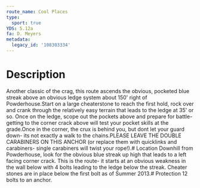 ```yaml
---
route_name: Cool Places
type:
  sport: true
YDS: 5.12a
fa: D. Meyers
metadata:
  legacy_id: '108303334'
---
```

# Description
Another classic of the crag, this route ascends the obvious, pocketed blue streak above an obvious ledge system about 150' right of Powderhouse.Start on a large cheaterstone to reach the first hold, rock over and crank through the relatively easy terrain that leads to the ledge at 35' or so. Once on the ledge, scope out the pockets above and prepare for battle- getting to the corner crack above will test your pocket skills at the grade.Once in the corner, the crux is behind you, but dont let your guard down- its not exactly a walk to the chains.PLEASE LEAVE THE DOUBLE CARABINERS ON THIS ANCHOR (or replace them with quicklinks and carabiners- single carabiners will twist your rope!).# Location
Downhill from Powderhouse, look for the obvious blue streak up high that leads to a left facing corner crack. This is the route- it starts at an obvious weakness in the wall below with 4 bolts leading to the ledge below the streak. Cheater stones are in place below the first bolt as of Summer 2013.# Protection
12 bolts to an anchor.